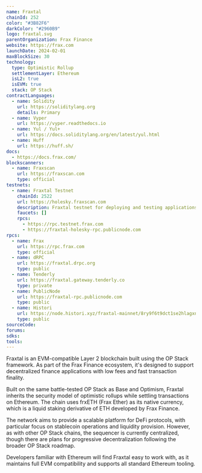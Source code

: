 ```yaml
---
name: Fraxtal
chainId: 252
color: "#3B82F6"
darkColor: "#2960B9"
logo: fraxtal.svg
parentOrganization: Frax Finance
website: https://frax.com
launchDate: 2024-02-01
maxBlockSize: 30
technology:
  type: Optimistic Rollup
  settlementLayer: Ethereum
  isL2: true
  isEVM: true
  stack: OP Stack
contractLanguages:
  - name: Solidity
    url: https://soliditylang.org
    details: Primary
  - name: Vyper
    url: https://vyper.readthedocs.io
  - name: Yul / Yul+
    url: https://docs.soliditylang.org/en/latest/yul.html
  - name: Huff
    url: https://huff.sh/
docs:
  - https://docs.frax.com/
blockscanners:
  - name: Fraxscan
    url: https://fraxscan.com
    type: official
testnets:
  - name: Fraxtal Testnet
    chainId: 2522
    url: https://holesky.fraxscan.com
    description: Fraxtal testnet for deploying and testing applications on the Fraxtal Layer 2 network.
    faucets: []
    rpcs:
      - https://rpc.testnet.frax.com
      - https://fraxtal-holesky-rpc.publicnode.com
rpcs:
  - name: Frax
    url: https://rpc.frax.com
    type: official
  - name: dRPC
    url: https://fraxtal.drpc.org
    type: public
  - name: Tenderly
    url: https://fraxtal.gateway.tenderly.co
    type: private
  - name: PublicNode
    url: https://fraxtal-rpc.publicnode.com
    type: public
  - name: Histori
    url: https://node.histori.xyz/fraxtal-mainnet/8ry9f6t9dct1se2hlagxnd9n2a
    type: public
sourceCode:
forums:
sdks:
tools:
---
```


Fraxtal is an EVM-compatible Layer 2 blockchain built using the OP Stack framework. As part of the Frax Finance ecosystem, it's designed to support decentralized finance applications with low fees and fast transaction finality.

Built on the same battle-tested OP Stack as Base and Optimism, Fraxtal inherits the security model of optimistic rollups while settling transactions on Ethereum. The chain uses frxETH (Frax Ether) as its native currency, which is a liquid staking derivative of ETH developed by Frax Finance.

The network aims to provide a scalable platform for DeFi protocols, with particular focus on stablecoin operations and liquidity provision. However, as with other OP Stack chains, the sequencer is currently centralized, though there are plans for progressive decentralization following the broader OP Stack roadmap.

Developers familiar with Ethereum will find Fraxtal easy to work with, as it maintains full EVM compatibility and supports all standard Ethereum tooling.